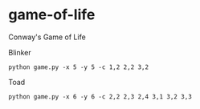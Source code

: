 # game-of-life
Conway's Game of Life

Blinker
```
python game.py -x 5 -y 5 -c 1,2 2,2 3,2
```
Toad
```
python game.py -x 6 -y 6 -c 2,2 2,3 2,4 3,1 3,2 3,3
```